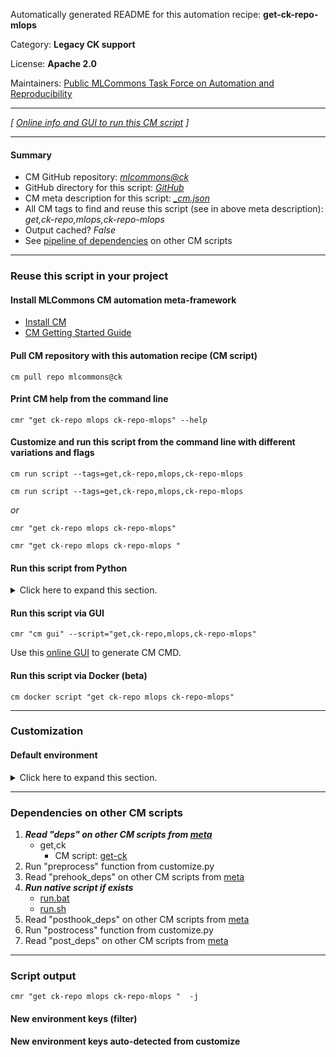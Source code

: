 Automatically generated README for this automation recipe: **get-ck-repo-mlops**

Category: **Legacy CK support**

License: **Apache 2.0**

Maintainers: [Public MLCommons Task Force on Automation and Reproducibility](https://github.com/mlcommons/ck/blob/master/docs/taskforce.md)

---
*[ [Online info and GUI to run this CM script](https://access.cknowledge.org/playground/?action=scripts&name=get-ck-repo-mlops,d3a619b8186e4f74) ]*

---
#### Summary

* CM GitHub repository: *[mlcommons@ck](https://github.com/mlcommons/ck/tree/dev/cm-mlops)*
* GitHub directory for this script: *[GitHub](https://github.com/mlcommons/ck/tree/dev/cm-mlops/script/get-ck-repo-mlops)*
* CM meta description for this script: *[_cm.json](_cm.json)*
* All CM tags to find and reuse this script (see in above meta description): *get,ck-repo,mlops,ck-repo-mlops*
* Output cached? *False*
* See [pipeline of dependencies](#dependencies-on-other-cm-scripts) on other CM scripts


---
### Reuse this script in your project

#### Install MLCommons CM automation meta-framework

* [Install CM](https://access.cknowledge.org/playground/?action=install)
* [CM Getting Started Guide](https://github.com/mlcommons/ck/blob/master/docs/getting-started.md)

#### Pull CM repository with this automation recipe (CM script)

```cm pull repo mlcommons@ck```

#### Print CM help from the command line

````cmr "get ck-repo mlops ck-repo-mlops" --help````

#### Customize and run this script from the command line with different variations and flags

`cm run script --tags=get,ck-repo,mlops,ck-repo-mlops`

`cm run script --tags=get,ck-repo,mlops,ck-repo-mlops `

*or*

`cmr "get ck-repo mlops ck-repo-mlops"`

`cmr "get ck-repo mlops ck-repo-mlops " `


#### Run this script from Python

<details>
<summary>Click here to expand this section.</summary>

```python

import cmind

r = cmind.access({'action':'run'
                  'automation':'script',
                  'tags':'get,ck-repo,mlops,ck-repo-mlops'
                  'out':'con',
                  ...
                  (other input keys for this script)
                  ...
                 })

if r['return']>0:
    print (r['error'])

```

</details>


#### Run this script via GUI

```cmr "cm gui" --script="get,ck-repo,mlops,ck-repo-mlops"```

Use this [online GUI](https://cKnowledge.org/cm-gui/?tags=get,ck-repo,mlops,ck-repo-mlops) to generate CM CMD.

#### Run this script via Docker (beta)

`cm docker script "get ck-repo mlops ck-repo-mlops" `

___
### Customization

#### Default environment

<details>
<summary>Click here to expand this section.</summary>

These keys can be updated via `--env.KEY=VALUE` or `env` dictionary in `@input.json` or using script flags.


</details>

___
### Dependencies on other CM scripts


  1. ***Read "deps" on other CM scripts from [meta](https://github.com/mlcommons/ck/tree/dev/cm-mlops/script/get-ck-repo-mlops/_cm.json)***
     * get,ck
       - CM script: [get-ck](https://github.com/mlcommons/ck/tree/master/cm-mlops/script/get-ck)
  1. Run "preprocess" function from customize.py
  1. Read "prehook_deps" on other CM scripts from [meta](https://github.com/mlcommons/ck/tree/dev/cm-mlops/script/get-ck-repo-mlops/_cm.json)
  1. ***Run native script if exists***
     * [run.bat](https://github.com/mlcommons/ck/tree/dev/cm-mlops/script/get-ck-repo-mlops/run.bat)
     * [run.sh](https://github.com/mlcommons/ck/tree/dev/cm-mlops/script/get-ck-repo-mlops/run.sh)
  1. Read "posthook_deps" on other CM scripts from [meta](https://github.com/mlcommons/ck/tree/dev/cm-mlops/script/get-ck-repo-mlops/_cm.json)
  1. Run "postrocess" function from customize.py
  1. Read "post_deps" on other CM scripts from [meta](https://github.com/mlcommons/ck/tree/dev/cm-mlops/script/get-ck-repo-mlops/_cm.json)

___
### Script output
`cmr "get ck-repo mlops ck-repo-mlops "  -j`
#### New environment keys (filter)

#### New environment keys auto-detected from customize
